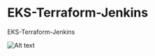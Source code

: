 # EKS-Terraform-Jenkins
EKS-Terraform-Jenkins



![Alt text](https://drive.google.com/uc?export=view&id=14qLb0NK1sjn16MWGYRxxG9nfTO8jZn1r)
